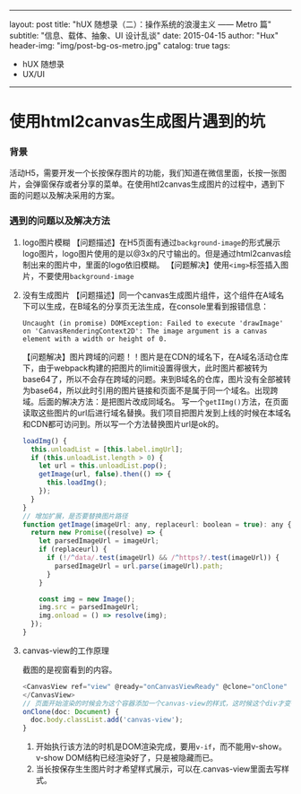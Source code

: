 <!-- ---
layout:     post
title:      "使用html2canvas生成图片遇到的坑"
subtitle:   "canvas2html，跨域，canvas 归纳笔记"
date:       2020-03-26
author:     "totoro"
header-img: "img/20200326-canvas2html.jpg.jpg"
catalog: true
tags:
    - 笔记
    - Web
    - JavaScript
    - html2cavnas
    - 前端开发
--- -->
---
layout:     post
title:      "hUX 随想录（二）：操作系统的浪漫主义 —— Metro 篇"
subtitle:   "信息、载体、抽象、UI 设计乱谈"
date:       2015-04-15
author:     "Hux"
header-img: "img/post-bg-os-metro.jpg"
catalog: true
tags:
  - hUX 随想录
  - UX/UI 
---
# 使用html2canvas生成图片遇到的坑

### 背景

活动H5，需要开发一个长按保存图片的功能，我们知道在微信里面，长按一张图片，会弹窗保存或者分享的菜单。在使用htl2canvas生成图片的过程中，遇到下面的问题以及解决采用的方案。

### 遇到的问题以及解决方法

1. logo图片模糊
   【问题描述】在H5页面有通过`background-image`的形式展示logo图片，logo图片使用的是以@3x的尺寸输出的。但是通过html2canvas绘制出来的图片中，里面的logo依旧模糊。
   【问题解决】使用`<img>`标签插入图片，不要使用`background-image`
   
2. 没有生成图片
   【问题描述】同一个canvas生成图片组件，这个组件在A域名下可以生成，在B域名的分享页无法生成，在console里看到报错信息：
   
   ```
   Uncaught (in promise) DOMException: Failed to execute 'drawImage' on 'CanvasRenderingContext2D': The image argument is a canvas element with a width or height of 0.
   ```
   
   【问题解决】图片跨域的问题！！图片是在CDN的域名下，在A域名活动仓库下，由于webpack构建的把图片的limit设置得很大，此时图片都被转为base64了，所以不会存在跨域的问题。来到B域名的仓库，图片没有全部被转为base64，所以此时引用的图片链接和页面不是属于同一个域名。出现跨域。后面的解决方法：是把图片改成同域名。
   写一个`getIImg()`方法，在页面读取这些图片的url后进行域名替换。我们项目把图片发到上线的时候在本域名和CDN都可访问到。所以写一个方法替换图片url是ok的。
   
   ```javascript
   loadImg() {
     this.unloadList = [this.label.imgUrl];
     if (this.unloadList.length > 0) {
       let url = this.unloadList.pop();
       getImage(url, false).then(() => {
         this.loadImg();
       });
     }
   }
   // 增加扩展，是否要替换图片路径
   function getImage(imageUrl: any, replaceurl: boolean = true): any {
     return new Promise((resolve) => {
       let parsedImageUrl = imageUrl;
       if (replaceurl) {
         if (!/^data/.test(imageUrl) && /^https?/.test(imageUrl)) {
           parsedImageUrl = url.parse(imageUrl).path;
         }
       }
   
       const img = new Image();
       img.src = parsedImageUrl;
       img.onload = () => resolve(img);
     });
   }
   ```

3. canvas-view的工作原理

   截图的是视窗看到的内容。

   ```javascript
   <CanvasView ref="view" @ready="onCanvasViewReady" @clone="onClone" :scale="scale">
   </CanvasView>
   // 页面开始渲染的时候会为这个容器添加一个canvas-view的样式，这时候这个div才变得可见
   onClone(doc: Document) {
     doc.body.classList.add('canvas-view');
   }
   ```

   

   1. 开始执行该方法的时机是DOM渲染完成，要用`v-if`，而不能用v-show。v-show DOM结构已经渲染好了，只是被隐藏而已。
   2. 当长按保存生生图片时才希望样式展示，可以在.canvas-view里面去写样式。
